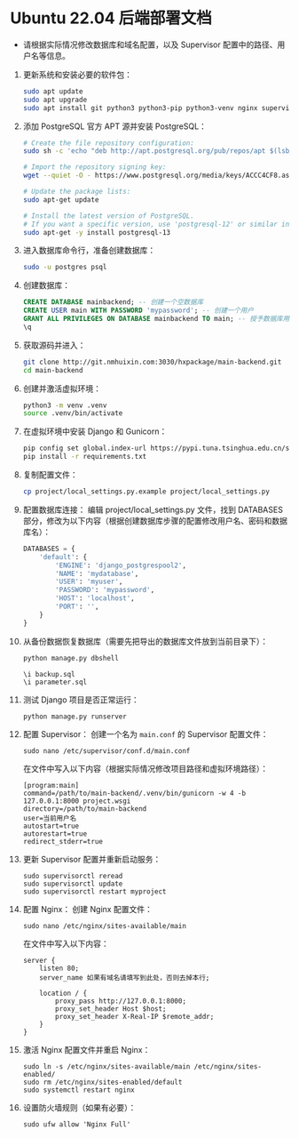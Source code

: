 # Ubuntu 22.04 后端部署文档



* 请根据实际情况修改数据库和域名配置，以及 Supervisor 配置中的路径、用户名等信息。

1. 更新系统和安装必要的软件包：

   ```bash
   sudo apt update
   sudo apt upgrade
   sudo apt install git python3 python3-pip python3-venv nginx supervisor
   ```

2. 添加 PostgreSQL 官方 APT 源并安装 PostgreSQL：

   ```bash
   # Create the file repository configuration:
   sudo sh -c 'echo "deb http://apt.postgresql.org/pub/repos/apt $(lsb_release -cs)-pgdg main" > /etc/apt/sources.list.d/pgdg.list'
   
   # Import the repository signing key:
   wget --quiet -O - https://www.postgresql.org/media/keys/ACCC4CF8.asc | sudo apt-key add -
   
   # Update the package lists:
   sudo apt-get update
   
   # Install the latest version of PostgreSQL.
   # If you want a specific version, use 'postgresql-12' or similar instead of 'postgresql':
   sudo apt-get -y install postgresql-13
   ```

3. 进入数据库命令行，准备创建数据库：

   ```bash
   sudo -u postgres psql
   ```

4. 创建数据库：

   ```SQL
   CREATE DATABASE mainbackend; -- 创建一个空数据库
   CREATE USER main WITH PASSWORD 'mypassword'; -- 创建一个用户
   GRANT ALL PRIVILEGES ON DATABASE mainbackend TO main; -- 授予数据库用户对数据库的所有权限
   \q
   ```

5. 获取源码并进入：

   ```bash
   git clone http://git.nmhuixin.com:3030/hxpackage/main-backend.git
   cd main-backend
   ```

6. 创建并激活虚拟环境：

   ```bash
   python3 -m venv .venv
   source .venv/bin/activate
   ```

7. 在虚拟环境中安装 Django 和 Gunicorn：

   ```bash
   pip config set global.index-url https://pypi.tuna.tsinghua.edu.cn/simple
   pip install -r requirements.txt
   ```

8. 复制配置文件：

   ```bash
   cp project/local_settings.py.example project/local_settings.py
   ```

9. 配置数据库连接： 编辑 project/local_settings.py 文件，找到 DATABASES 部分，修改为以下内容（根据创建数据库步骤的配置修改用户名、密码和数据库名）：

   ```python
   DATABASES = {
       'default': {
           'ENGINE': 'django_postgrespool2',
           'NAME': 'mydatabase',
           'USER': 'myuser',
           'PASSWORD': 'mypassword',
           'HOST': 'localhost',
           'PORT': '',
       }
   }
   ```

10. 从备份数据恢复数据库（需要先把导出的数据库文件放到当前目录下）：

    ```bash
    python manage.py dbshell
    ```

    ```
    \i backup.sql
    \i parameter.sql
    ```

11. 测试 Django 项目是否正常运行：

    ```
    python manage.py runserver
    ```

12. 配置 Supervisor： 创建一个名为 `main.conf` 的 Supervisor 配置文件：

    ```
    sudo nano /etc/supervisor/conf.d/main.conf
    ```

    在文件中写入以下内容（根据实际情况修改项目路径和虚拟环境路径）：

    ```
    [program:main]
    command=/path/to/main-backend/.venv/bin/gunicorn -w 4 -b 127.0.0.1:8000 project.wsgi
    directory=/path/to/main-backend
    user=当前用户名
    autostart=true
    autorestart=true
    redirect_stderr=true
    ```

13. 更新 Supervisor 配置并重新启动服务：

    ```
    sudo supervisorctl reread
    sudo supervisorctl update
    sudo supervisorctl restart myproject
    ```

14. 配置 Nginx： 创建 Nginx 配置文件：

    ```
    sudo nano /etc/nginx/sites-available/main
    ```

    在文件中写入以下内容：

    ```
    server {
        listen 80;
        server_name 如果有域名请填写到此处，否则去掉本行;
    
        location / {
            proxy_pass http://127.0.0.1:8000;
            proxy_set_header Host $host;
            proxy_set_header X-Real-IP $remote_addr;
        }
    }
    ```

15. 激活 Nginx 配置文件并重启 Nginx：

    ```
    sudo ln -s /etc/nginx/sites-available/main /etc/nginx/sites-enabled/
    sudo rm /etc/nginx/sites-enabled/default
    sudo systemctl restart nginx
    ```

16. 设置防火墙规则（如果有必要）：

    ```
    sudo ufw allow 'Nginx Full'
    ```

